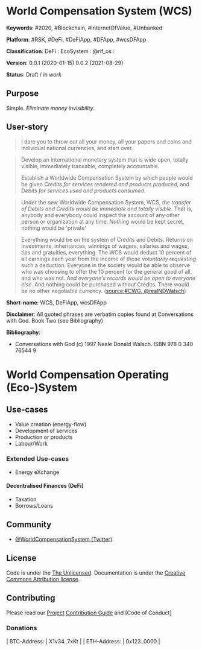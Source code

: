 # World Compensation System (WCS)
__Keywords__: #2020, #Blockchain, #InternetOfValue, #Unbanked

__Platform__: #RSK, #DeFi, #DeFiApp, #DFApp, #wcsDFApp


__Classification__: DeFi : EcoSystem : @rif_os :

__Version__: 
0.0.1 (2020-01-15)
0.0.2 (2021-08-29)

__Status__: Draft / *in work*

## Purpose

Simple. *Eliminate money invisibility*.

## User-story

> I dare you to throw out all your money, all your papers and coins and individual national currencies, and start over.

> Develop an international monetary system that is wide open, totally visible, immediately traceable, completely accountable.
> 
> Establish a Worldwide Compensation System by which people would be given *Credits for services rendered and products produced*, and *Debits for services used and products consumed*.

> Under the new Worldwide Compensation System, WCS, *the transfer of Debits and Credits would be immediate and totally visible*.
> That is, anybody and everybody could inspect the account of any other person or organization at any time.
> *Nothing* would be kept secret, nothing would be 'private'

> Everything would be on the system of Credits and Debits.
> Returns on investments, inheritances, winnings of wagers, salaries and wages, tips and gratuities, everything.
> The WCS would deduct 10 percent of all earnings each year from the income of those *voluntarily requesting* such a deduction.
> Everyone in the society would be able to observe who was choosing to offer the 10 percent for the general good of all, and who was not.
> And *everyone's records would be open to everyone else*.
> And nothing could be purchased without Credits.
> There would be no other negotiable currency. ([source:#CWG, @realNDWalsch](http://nealedonaldwalsch.com))

__Short-name__: WCS, DeFiApp, wcsDFApp

__Disclaimer__: All quoted phrases are verbatim copies found at Conversations with God. Book Two (see Bibliography)

__Bibliography__:
- Conversations with God (c) 1997 Neale Donald Walsch. ISBN 978 0 340 76544 9

# World Compensation Operating (Eco-)System

## Use-cases

- Value creation (energy-flow)
- Development of services
- Production or products
- Labour/Work

### Extended Use-cases

- Energy eXchange

#### Decentralised Finances (DeFi)

- Taxation
- Borrows/Loans

## Community
- [@WorldCompensationSystem (Twitter)](https://twitter.com/WorldCompensationSystem)

## License
Code is under the [The Unlicensed](LICENSE).
Documentation is under the [Creative Commons Attribution license](https://creativecommons.org/licenses/by/4.0/).

## Contributing
Please read our [Project](/project) [Contribution Guide](/project/CONTRIBUTING.md) and [Code of Conduct]

### Donations
| BTC-Address: | X1v34..7xKt |
| ETH-Address: | 0x123..0000 |
